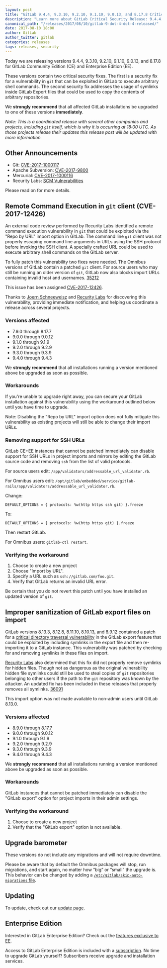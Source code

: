 ```yaml
---
layout: post
title: "GitLab 9.4.4, 9.3.10, 9.2.10, 9.1.10, 9.0.13, and 8.17.8 Critical Security Release"
description: "Learn more about GitLab Critical Security Release: 9.4.4, 9.3.10, 9.2.10, 9.1.10, 9.0.13, and 8.17.8 for GitLab Community Edition (CE) and Enterprise Edition (EE)"
canonical_path: "/releases/2017/08/10/gitlab-9-dot-4-dot-4-released/"
date: 2017-08-10 18:00
author: GitLab
author_twitter: gitlab
categories: releases
tags: releases, security
---
```


Today we are releasing versions 9.4.4, 9.3.10, 9.2.10, 9.1.10, 9.0.13, and 8.17.8
for GitLab Community Edition (CE) and Enterprise Edition (EE).

These versions contain two critical security fixes. The first is a security fix
for a vulnerability in `git` that can be exploited in GitLab to execute arbitrary
shell commands. The second security fix addresses the usage of symlinks inside
GitLab Export files that could be used to copy the contents of arbitrary
repositories.

We **strongly recommend** that all affected GitLab installations
be upgraded to one of these versions **immediately**.

*Note: This is a coordinated release with several other companies and projects,
including `git` itself, which is why it is occurring at 18:00 UTC. As those
projects release their updates this release post will be updated with more
information.*

## Other Announcements
- Git: [CVE-2017-1000117](https://www.mail-archive.com/linux-kernel@vger.kernel.org/msg1466490.html)
- Apache Subversion: [CVE-2017-9800](https://subversion.apache.org/security/CVE-2017-9800-advisory.txt)
- Mercurial: [CVE-2017-1000116](https://www.mercurial-scm.org/wiki/WhatsNew#Mercurial_4.3_.282017-08-10.29)
- Recurity Labs: [SCM Vulnerabilities](http://blog.recurity-labs.com/2017-08-10/scm-vulns)

Please read on for more details.

<!-- more -->

## Remote Command Execution in `git` client (CVE-2017-12426)

An external code review performed by Recurity Labs identified a remote command
execution vulnerability in `git` that could be exploited via the "Repo by URL"
import option in GitLab. The command line `git` client was not properly escaping
command line arguments in URLs using the SSH protocol before invoking the SSH client. A
specially crafted URL could be used to execute arbitrary shell commands on the
GitLab server.

To fully patch this vulnerability two fixes were needed. The Omnibus versions
of GitLab contain a patched `git` client. For source users who may still be
running an older version of `git`, GitLab now also blocks import URLs containing
invalid host and usernames. [35212]

This issue has been assigned [CVE-2017-12426][CVE].

Thanks to [Joern Schneeweisz] and [Recurity Labs] for discovering this vulnerability, providing
immediate notification, and helping us coordinate a release across several projects.

[35212]: https://gitlab.com/gitlab-org/gitlab-ce/issues/35212
[CVE]: http://cve.mitre.org/cgi-bin/cvename.cgi?name=CVE-2017-12426
[Recurity Labs]: http://www.recurity-labs.com/
[Joern Schneeweisz]: http://twitter.com/joernchen

### Versions affected

- 7.9.0 through 8.17.7
- 9.0.0 through 9.0.12
- 9.1.0 through 9.1.9
- 9.2.0 through 9.2.9
- 9.3.0 through 9.3.9
- 9.4.0 through 9.4.3

We **strongly recommend** that all installations running a version mentioned
above be upgraded as soon as possible.

### Workarounds

If you're unable to upgrade right away, you can secure your GitLab installation
against this vulnerability using the workaround outlined below until you
have time to upgrade.

Note: Disabling the "Repo by URL" import option does not fully mitigate this
vulnerability as existing projects will still be able to change their import URLs.

### Removing support for SSH URLs

GitLab CE+EE instances that cannot be patched immediately can disable support
for SSH URLs in project imports and mirrors by editing the GitLab source code
and removing `ssh` from the list of valid protocols.

For source users edit: `/app/validators/addressable_url_validator.rb`.

For Omnibus users edit: `/opt/gitlab/embedded/service/gitlab-rails/app/validators/addressable_url_validator.rb`.

Change:
```
DEFAULT_OPTIONS = { protocols: %w(http https ssh git) }.freeze
```

To:
```
DEFAULT_OPTIONS = { protocols: %w(http https git) }.freeze
```
Then restart GitLab.

For Omnibus users: `gitlab-ctl restart`.

### Verifying the workaround

1. Choose to create a new project
1. Choose "Import by URL".
1. Specify a URL such as `ssh://gitlab.com/foo.git`.
1. Verify that GitLab returns an invalid URL error.

Be certain that you do not revert this patch until you have installed an updated
version of `git`.

## Improper sanitization of GitLab export files on import

GitLab versions 8.13.3, 8.12.8, 8.11.10, 8.10.13, and 8.9.12 contained a patch
for a [critical directory traversal vulnerability][CVE-2016-9086] in the GitLab export feature
that could be exploited by including symlinks in the export file and then re-importing
it to a GitLab instance. This vulnerability was patched by checking for and removing
symlinks in these files on import.

[Recurity Labs] also determined that this fix did not properly remove symlinks for
hidden files. Though not as dangerous as the original vulnerability hidden file
symlinks could still be used to steal copies of `git` repositories belonging to
other users if the path to the `git` repository was known by the attacker. An
updated fix has been included in these releases that properly removes all symlinks. [36091]

This import option was not made available to non-admin users until GitLab 8.13.0.

[36091]: https://gitlab.com/gitlab-org/gitlab-ce/issues/36091
[CVE-2016-9086]: http://cve.mitre.org/cgi-bin/cvename.cgi?name=CVE-2016-9086

### Versions affected

- 8.9.0 through 8.17.7
- 9.0.0 through 9.0.12
- 9.1.0 through 9.1.9
- 9.2.0 through 9.2.9
- 9.3.0 through 9.3.9
- 9.4.0 through 9.4.3

We **strongly recommend** that all installations running a version mentioned
above be upgraded as soon as possible.

### Workarounds

GitLab instances that cannot be patched immediately can disable the "GitLab export"
option for project imports in their admin settings.

### Verifying the workaround

1. Choose to create a new project
1. Verify that the "GitLab export" option is not available.

## Upgrade barometer

These versions do not include any migrations and will not require downtime.

Please be aware that by default the Omnibus packages will stop, run migrations,
and start again, no matter how “big” or “small” the upgrade is. This behavior
can be changed by adding a [`/etc/gitlab/skip-auto-migrations`
file](http://doc.gitlab.com/omnibus/update/README.html).

## Updating

To update, check out our [update page](/update/).

## Enterprise Edition

Interested in GitLab Enterprise Edition? Check out the [features exclusive to
EE](/features/#enterprise).

Access to GitLab Enterprise Edition is included with a
[subscription](/pricing/). No time to upgrade GitLab
yourself? Subscribers receive upgrade and installation services.
